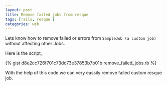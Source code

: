 ```yaml
---
layout: post
title: Remove failed jobs from resque
tags: [rails, resque ]
categories: web
---
```


Lets know how to remove failed or errors from `SampleJob (a custom job)` without affecting other Jobs.

Here is the script,

{% gist d8e2cc726f701c73dc73e37853b7b01b remove_failed_jobs.rb %}

With the help of this code we can very eassily remove failed custom resque job.
